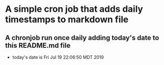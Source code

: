 A simple cron job that adds daily timestamps to markdown file
============================================================
## A chronjob run once daily adding today's date to this README.md file
* today's date is Fri Jul 19 22:06:50 MDT 2019
